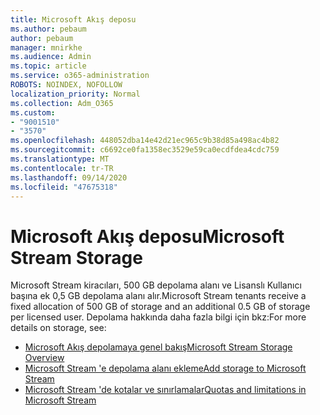 ```yaml
---
title: Microsoft Akış deposu
ms.author: pebaum
author: pebaum
manager: mnirkhe
ms.audience: Admin
ms.topic: article
ms.service: o365-administration
ROBOTS: NOINDEX, NOFOLLOW
localization_priority: Normal
ms.collection: Adm_O365
ms.custom:
- "9001510"
- "3570"
ms.openlocfilehash: 448052dba14e42d21ec965c9b38d85a498ac4b82
ms.sourcegitcommit: c6692ce0fa1358ec3529e59ca0ecdfdea4cdc759
ms.translationtype: MT
ms.contentlocale: tr-TR
ms.lasthandoff: 09/14/2020
ms.locfileid: "47675318"
---
```

# <a name="microsoft-stream-storage"></a><span data-ttu-id="a3569-102">Microsoft Akış deposu</span><span class="sxs-lookup"><span data-stu-id="a3569-102">Microsoft Stream Storage</span></span>

<span data-ttu-id="a3569-103">Microsoft Stream kiracıları, 500 GB depolama alanı ve Lisanslı Kullanıcı başına ek 0,5 GB depolama alanı alır.</span><span class="sxs-lookup"><span data-stu-id="a3569-103">Microsoft Stream tenants receive a fixed allocation of 500 GB of storage and an additional 0.5 GB of storage per licensed user.</span></span>
<span data-ttu-id="a3569-104">Depolama hakkında daha fazla bilgi için bkz:</span><span class="sxs-lookup"><span data-stu-id="a3569-104">For more details on storage, see:</span></span>

- [<span data-ttu-id="a3569-105">Microsoft Akış depolamaya genel bakış</span><span class="sxs-lookup"><span data-stu-id="a3569-105">Microsoft Stream Storage Overview</span></span>](https://docs.microsoft.com/stream/license-overview#storage)
- [<span data-ttu-id="a3569-106">Microsoft Stream 'e depolama alanı ekleme</span><span class="sxs-lookup"><span data-stu-id="a3569-106">Add storage to Microsoft Stream</span></span>](https://docs.microsoft.com/stream/storage-add-on)
- [<span data-ttu-id="a3569-107">Microsoft Stream 'de kotalar ve sınırlamalar</span><span class="sxs-lookup"><span data-stu-id="a3569-107">Quotas and limitations in Microsoft Stream</span></span>](https://docs.microsoft.com/stream/quotas-and-limitations)
